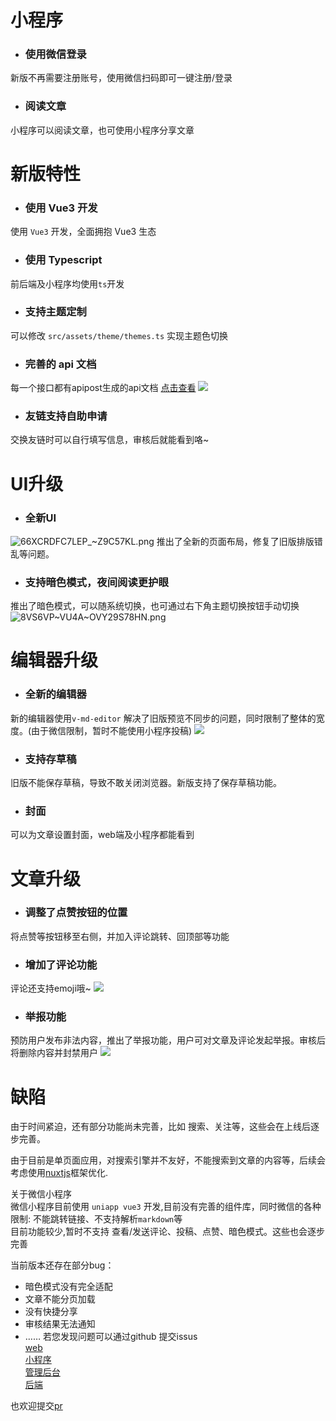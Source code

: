# 小程序
- ### 使用微信登录
新版不再需要注册账号，使用微信扫码即可一键注册/登录
- ### 阅读文章
小程序可以阅读文章，也可使用小程序分享文章

# 新版特性

- ### 使用 Vue3 开发
使用 `Vue3` 开发，全面拥抱 Vue3 生态

- ### 使用 Typescript
前后端及小程序均使用`ts`开发

- ### 支持主题定制
可以修改 `src/assets/theme/themes.ts` 实现主题色切换


- ### 完善的 api 文档
每一个接口都有apipost生成的api文档
[点击查看](https://console-docs.apipost.cn/preview/30d1279e811bef63/63ef8f71eaea6784)
![](https://blog-1259453062.cos.ap-beijing.myqcloud.com/user1%2FH0%5BAH%5BQ%24E9EGVT\(QNM%259E%5D8.png)


- ### 友链支持自助申请
交换友链时可以自行填写信息，审核后就能看到咯~

# UI升级

- ### 全新UI
![66XCRDFC7LEP_~Z9C57KL.png](https://blog-1259453062.cos.ap-beijing.myqcloud.com/user1/20220429180720-66XC%29RDFC7LEP_~%7BZ9C57KL.png)
推出了全新的页面布局，修复了旧版排版错乱等问题。

- ### 支持暗色模式，夜间阅读更护眼
推出了暗色模式，可以随系统切换，也可通过右下角主题切换按钮手动切换
![8VS6VP~VU4A~OVY29S78HN.png](https://blog-1259453062.cos.ap-beijing.myqcloud.com/user1%2Fnb1q1-w1kj1.gif)

# 编辑器升级

- ### 全新的编辑器
新的编辑器使用`v-md-editor` 解决了旧版预览不同步的问题，同时限制了整体的宽度。(由于微信限制，暂时不能使用小程序投稿)
![](https://blog-1259453062.cos.ap-beijing.myqcloud.com/user1%2Fgnfdy-k957c.gif)

- ### 支持存草稿
旧版不能保存草稿，导致不敢关闭浏览器。新版支持了保存草稿功能。

- ### 封面
可以为文章设置封面，web端及小程序都能看到

# 文章升级
- ### 调整了点赞按钮的位置
将点赞等按钮移至右侧，并加入评论跳转、回顶部等功能
- ### 增加了评论功能
评论还支持emoji哦~
![](https://blog-1259453062.cos.ap-beijing.myqcloud.com/user1%2Fh9qnv-mti2j.gif)
- ### 举报功能
预防用户发布非法内容，推出了举报功能，用户可对文章及评论发起举报。审核后将删除内容并封禁用户
![](https://blog-1259453062.cos.ap-beijing.myqcloud.com/user1%2F637d0-aohiw.gif)

# 缺陷
由于时间紧迫，还有部分功能尚未完善，比如 搜索、关注等，这些会在上线后逐步完善。

由于目前是单页面应用，对搜索引擎并不友好，不能搜索到文章的内容等，后续会考虑使用[nuxtjs](https://v3.nuxtjs.org/)框架优化.

关于微信小程序  
微信小程序目前使用 `uniapp vue3` 开发,目前没有完善的组件库，同时微信的各种限制: 不能跳转链接、不支持解析`markdown`等  
目前功能较少,暂时不支持 查看/发送评论、投稿、点赞、暗色模式。这些也会逐步完善

当前版本还存在部分bug：
- 暗色模式没有完全适配
- 文章不能分页加载
- 没有快捷分享
- 审核结果无法通知
- ……
若您发现问题可以通过github 提交issus  
[web](https://github.com/litfPress/blog-v2/issues)  
[小程序](https://github.com/litfPress/blog-miniprogram/issues)  
[管理后台](https://github.com/litfPress/blog-service/issues)  
[后端](https://github.com/litfPress/admin/issues)

也欢迎提交[pr](https://github.com/litfPress/blog-v2/pulls)
